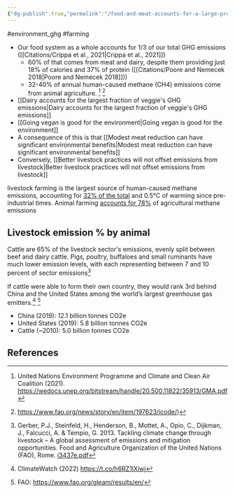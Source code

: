 ```yaml
---
{"dg-publish":true,"permalink":"/food-and-meat-accounts-for-a-large-proportion-of-greenhouse-gas-emissions/","created":"2025-10-23T17:42:41.579+01:00","updated":"2025-10-23T18:06:08.604+01:00"}
---
```


#environment_ghg  #farming 

- Our food system as a whole accounts for 1/3 of our total GHG emissions ([[Citations/Crippa et al., 2021\|Crippa et al., 2021]])
	- 60% of that comes from meat and dairy, despite them providing just 18% of calories and 37% of protein ([[Citations/Poore and Nemecek 2018\|Poore and Nemecek 2018]]))
	- 32-40% of annual human-caused methane (CH4) emissions come from animal agriculture. [^4] [^5]
- [[Dairy accounts for the largest fraction of veggie's GHG emissions\|Dairy accounts for the largest fraction of veggie's GHG emissions]]
- [[Going vegan is good for the environment\|Going vegan is good for the environment]]
- A consequence of this is that [[Modest meat reduction can have significant environmental benefits\|Modest meat reduction can have significant environmental benefits]]
- Conversely, [[Better livestock practices will not offset emissions from livestock\|Better livestock practices will not offset emissions from livestock]]
	
livestock farming is the largest source of human-caused methane emissions, accounting for [32% of the total](https://www.unep.org/news-and-stories/story/methane-emissions-are-driving-climate-change-heres-how-reduce-them) and 0.5°C of warming since pre-industrial times. Animal farming [accounts for 78%](https://www.globalcarbonproject.org/methanebudget/20/files/MethaneInfographic2020.png) of agricultural methane emissions

## Livestock emission % by animal
Cattle are 65% of the livestock sector's emissions, evenly split between beef and dairy cattle. Pigs, poultry, buffaloes and small ruminants have much lower emission levels, with each representing between 7 and 10 percent of sector emissions[^1]

If cattle were able to form their own country, they would rank 3rd behind China and the United States among the world’s largest greenhouse gas emitters.[^2] [^3]
- China (2019): 12.1 billion tonnes CO2e
- United States (2019): 5.8 billion tonnes CO2e
- Cattle (~2010): 5.0 billion tonnes CO2e

## References
[^1]: Gerber, P.J., Steinfeld, H., Henderson, B., Mottet, A., Opio, C., Dijkman, J., Falcucci, A. & Tempio, G. 2013. Tackling climate change through livestock – A global assessment of emissions and mitigation opportunities. Food and Agriculture Organization of the United Nations (FAO), Rome. [i3437e.pdf](https://www.fao.org/3/i3437e/i3437e.pdf)
[^2]: ClimateWatch (2022) https://t.co/h6RZ1IXiwj
[^3]: FAO: https://www.fao.org/gleam/results/en/
[^4]: United Nations Environment Programme and Climate and Clean Air Coalition (2021). https://wedocs.unep.org/bitstream/handle/20.500.11822/35913/GMA.pdf
[^5]: https://www.fao.org/news/story/en/item/197623/icode/)